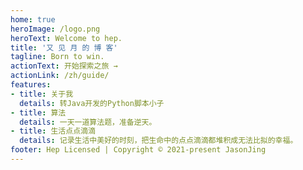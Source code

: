 ```yaml
---
home: true
heroImage: /logo.png
heroText: Welcome to hep.
title: '又 见 月 的 博 客'
tagline: Born to win.
actionText: 开始探索之旅 →
actionLink: /zh/guide/
features:
- title: 关于我
  details: 转Java开发的Python脚本小子
- title: 算法
  details: 一天一道算法题，准备逆天。
- title: 生活点点滴滴
  details: 记录生活中美好的时刻，把生命中的点点滴滴都堆积成无法比拟的幸福。
footer: Hep Licensed | Copyright © 2021-present JasonJing
---
```


